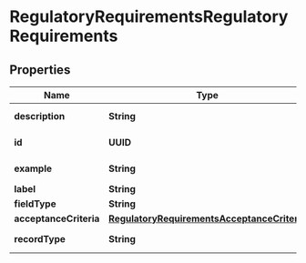 

# RegulatoryRequirementsRegulatoryRequirements


## Properties

Name | Type | Description | Notes
------------ | ------------- | ------------- | -------------
**description** | **String** |  |  [optional] [readonly]
**id** | **UUID** |  |  [optional] [readonly]
**example** | **String** |  |  [optional] [readonly]
**label** | **String** |  |  [optional]
**fieldType** | **String** |  |  [optional]
**acceptanceCriteria** | [**RegulatoryRequirementsAcceptanceCriteria**](RegulatoryRequirementsAcceptanceCriteria.md) |  |  [optional]
**recordType** | **String** |  |  [optional] [readonly]



